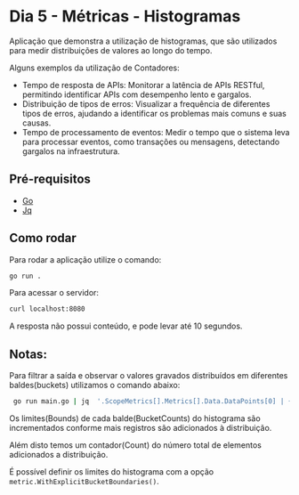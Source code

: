 # Dia 5 - Métricas - Histogramas

Aplicação que demonstra a utilização de histogramas, que são utilizados para medir distribuições de valores ao longo do tempo.

Alguns exemplos da utilização de Contadores:

- Tempo de resposta de APIs: Monitorar a latência de APIs RESTful, permitindo identificar APIs com desempenho lento e gargalos.
- Distribuição de tipos de erros: Visualizar a frequência de diferentes tipos de erros, ajudando a identificar os problemas mais comuns e suas causas.
- Tempo de processamento de eventos: Medir o tempo que o sistema leva para processar eventos, como transações ou mensagens, detectando gargalos na infraestrutura.

## Pré-requisitos

- [Go](https://go.dev)
- [Jq](https://jqlang.github.io/jq/)

## Como rodar

Para rodar a aplicação utilize o comando:

```sh
go run .
```

Para acessar o servidor:

```sh
curl localhost:8080
```

A resposta não possui conteúdo, e pode levar até 10 segundos.

## Notas:

Para filtrar a saída e observar o valores gravados distribuídos em diferentes baldes(buckets) utilizamos o comando abaixo:

```sh
 go run main.go | jq  '.ScopeMetrics[].Metrics[].Data.DataPoints[0] | {Bounds, BucketCounts, Count}'
```

Os limites(Bounds) de cada balde(BucketCounts) do histograma são incrementados conforme mais registros são adicionados à distribuição.

Além disto temos um contador(Count) do número total de elementos adicionados a distribuição.

É possível definir os limites do histograma com a opção `metric.WithExplicitBucketBoundaries()`.
